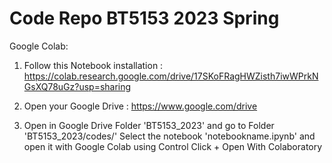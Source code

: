 # Code Repo BT5153 2023 Spring


Google Colab:

1. Follow this Notebook installation :
https://colab.research.google.com/drive/17SKoFRagHWZisth7iwWPrkNGsXQ78uGz?usp=sharing

2. Open your Google Drive :
https://www.google.com/drive

3. Open in Google Drive Folder 'BT5153_2023' and go to Folder 'BT5153_2023/codes/'
Select the notebook 'notebookname.ipynb' and open it with Google Colab using Control Click + Open With Colaboratory
